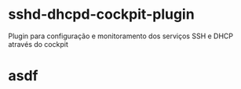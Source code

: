 # sshd-dhcpd-cockpit-plugin
 Plugin para configuração e monitoramento dos serviços SSH e DHCP através do cockpit
 # asdf
